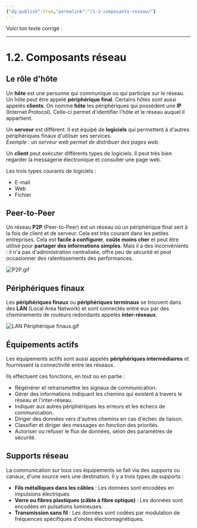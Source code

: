 ```yaml
---
{"dg-publish":true,"permalink":"/1-2-composants-reseau/"}
---
```


Voici ton texte corrigé :

---

# 1.2. Composants réseau

## Le rôle d'hôte

Un **hôte** est une personne qui communique ou qui participe sur le réseau. Un hôte peut être appelé **périphérique final**. Certains hôtes sont aussi appelés **clients**. On nomme **hôte** les périphériques qui possèdent une **IP** (Internet Protocol). Celle-ci permet d'identifier l'hôte et le réseau auquel il appartient.

Un **serveur** est différent. Il est équipé de **logiciels** qui permettent à d'autres périphériques finaux d'utiliser ses services.  
	*Exemple : un serveur web permet de distribuer des pages web.*

Un **client** peut exécuter différents types de logiciels. Il peut très bien regarder la messagerie électronique et consulter une page web.

Les trois types courants de logiciels :

- E-mail
- Web
- Fichier

## Peer-to-Peer

Un réseau **P2P** (Peer-to-Peer) est un réseau où un périphérique final sert à la fois de client et de serveur. Cela est très courant dans les petites entreprises. Cela est **facile à configurer**, **coûte moins cher** et peut être utilisé pour **partager des informations simples**. Mais il a des inconvénients : il n'a pas d'administration centralisée, offre peu de sécurité et peut occasionner des ralentissements des performances.

![P2P.gif](/img/user/Module%201/P2P.gif)

## Périphériques finaux

Les **périphériques finaux** ou **périphériques terminaux** se trouvent dans des **LAN** (Local Area Network) et sont connectés entre eux par des cheminements de routeurs redondants appelés **inter-réseaux**.

![LAN Périphérique finaux.gif](/img/user/Module%201/LAN%20P%C3%A9riph%C3%A9rique%20finaux.gif)

## Équipements actifs

Les équipements actifs sont aussi appelés **périphériques intermédiaires** et fournissent la connectivité entre les réseaux.

Ils effectuent ces fonctions, en tout ou en partie :

- Régénérer et retransmettre les signaux de communication.
- Gérer des informations indiquant les chemins qui existent à travers le réseau et l'inter-réseau.
- Indiquer aux autres périphériques les erreurs et les échecs de communication.
- Diriger des données vers d'autres chemins en cas d'échec de liaison.
- Classifier et diriger des messages en fonction des priorités.
- Autoriser ou refuser le flux de données, selon des paramètres de sécurité.

## Supports réseau

La communication sur tous ces équipements se fait via des supports ou canaux, d'une source vers une destination. Il y a trois types de supports :

- **Fils métalliques dans les câbles** : Les données sont encodées en impulsions électriques.
- **Verre ou fibres plastiques (câble à fibre optique)** : Les données sont encodées en pulsations lumineuses.
- **Transmission sans fil** : Les données sont codées par modulation de fréquences spécifiques d'ondes électromagnétiques.

